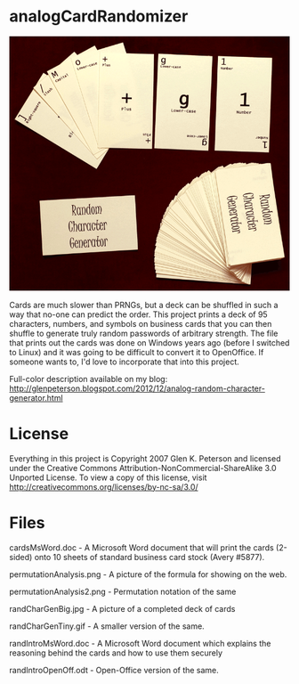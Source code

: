 analogCardRandomizer
====================

![Printed Cards](randCharGenTiny.gif)

Cards are much slower than PRNGs, but a deck can be shuffled in such a way that no-one can predict the order.  This project prints a deck of 95 characters, numbers, and symbols on business cards that you can then shuffle to generate truly random passwords of arbitrary strength.  The file that prints out the cards was done on Windows years ago (before I switched to Linux) and it was going to be difficult to convert it to OpenOffice.  If someone wants to, I'd love to incorporate that into this project. 

Full-color description available on my blog:
http://glenpeterson.blogspot.com/2012/12/analog-random-character-generator.html

License
=======
Everything in this project is Copyright 2007 Glen K. Peterson and licensed under the Creative Commons Attribution-NonCommercial-ShareAlike 3.0 Unported License. To view a copy of this license, visit http://creativecommons.org/licenses/by-nc-sa/3.0/

Files
=====
cardsMsWord.doc - A Microsoft Word document that will print the cards (2-sided) onto 10 sheets of standard business card stock (Avery #5877).

permutationAnalysis.png - A picture of the formula for showing on the web.

permutationAnalysis2.png - Permutation notation of the same

randCharGenBig.jpg - A picture of a completed deck of cards

randCharGenTiny.gif - A smaller version of the same.

randIntroMsWord.doc - A Microsoft Word document which explains the reasoning behind the cards and how to use them securely

randIntroOpenOff.odt - Open-Office version of the same.
